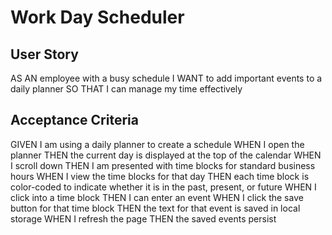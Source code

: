 <h1>Work Day Scheduler</h1>
<h2>User Story</h2>
AS AN employee with a busy schedule
I WANT to add important events to a daily planner
SO THAT I can manage my time effectively

<h2>Acceptance Criteria</h2>
GIVEN I am using a daily planner to create a schedule
WHEN I open the planner
THEN the current day is displayed at the top of the calendar
WHEN I scroll down
THEN I am presented with time blocks for standard business hours
WHEN I view the time blocks for that day
THEN each time block is color-coded to indicate whether it is in the past, present, or future
WHEN I click into a time block
THEN I can enter an event
WHEN I click the save button for that time block
THEN the text for that event is saved in local storage
WHEN I refresh the page
THEN the saved events persist
